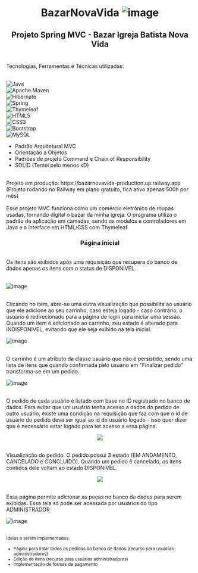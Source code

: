 # <p align="center"> BazarNovaVida ![image](http://img.shields.io/static/v1?label=STATUS&message=EM%20DESENVOLVIMENTO&color=GREEN&style=for-the-badge)


</p>

## <p align="center">Projeto Spring MVC - Bazar Igreja Batista Nova Vida</p>
<br>Tecnologias, Ferramentas e Técnicas utilizadas: 

 <br>![Java](https://img.shields.io/badge/java-%23ED8B00.svg?style=for-the-badge&logo=openjdk&logoColor=white)
 <br>![Apache Maven](https://img.shields.io/badge/Apache%20Maven-C71A36?style=for-the-badge&logo=Apache%20Maven&logoColor=white)
 <br>![Hibernate](https://img.shields.io/badge/Hibernate-59666C?style=for-the-badge&logo=Hibernate&logoColor=white)
 <br>![Spring](https://img.shields.io/badge/spring-%236DB33F.svg?style=for-the-badge&logo=spring&logoColor=white)
 <br>![Thymeleaf](https://img.shields.io/badge/Thymeleaf-%23005C0F.svg?style=for-the-badge&logo=Thymeleaf&logoColor=white)
 <br>![HTML5](https://img.shields.io/badge/html5-%23E34F26.svg?style=for-the-badge&logo=html5&logoColor=white)
 <br>![CSS3](https://img.shields.io/badge/css3-%231572B6.svg?style=for-the-badge&logo=css3&logoColor=white)
 <br>![Bootstrap](https://img.shields.io/badge/bootstrap-%238511FA.svg?style=for-the-badge&logo=bootstrap&logoColor=white)
 <br>	![MySQL](https://img.shields.io/badge/mysql-%2300f.svg?style=for-the-badge&logo=mysql&logoColor=white)
 <br>
 <ul>
 <li>Padrão Arquitetural MVC</li>
 <li>Orientação a Objetos</li>
 <li>Padrões de projeto Command e Chain of Responsibility</li>
 <li>SOLID (Tentei pelo menos xD)</li>
</ul>
<br>Projeto em produção: https://bazarnovavida-production.up.railway.app (Projeto rodando no Railway em plano gratuito, fica ativo apenas 500h por mês)<br>
<br> Esse projeto MVC funciona como um comércio eletrônico de roupas usadas, tornando digital o bazar da minha igreja. O programa utiliza o padrão de aplicação em camadas, sendo os modelos e controladores em Java e a interface em HTML/CSS com Thymeleaf.

### <p align="center">Página inicial</p>
<br>Os itens são exibidos após uma requisição que recupera do banco de dados apenas os itens com o status de DISPONÍVEL.<br>

<br>![image](https://github.com/moriartynho/BazarNovaVida/assets/67657259/d624325a-25e4-45ba-8456-28d61049b6f4)

<br>Clicando no item, abre-se uma outra visualização que possibilita ao usuário que ele adicione ao seu carrinho, caso esteja logado - caso contrário, o usuário é redirecionado para a página de login para iniciar uma sessão. Quando um item é adicionado ao carrinho, seu estado é alterado para INDISPONIVEL, evitando que ele seja exibido na tela inicial.<br>

![image](https://github.com/moriartynho/BazarNovaVida/assets/67657259/8ec22eef-851e-43e5-9355-c0821b1499d7)

<br>O carrinho é um atributo da classe usuário que não é persistido, sendo uma lista de itens que quando confirmada pelo usuário em "Finalizar pedido" transforma-se em um pedido.<br>

![image](https://github.com/moriartynho/BazarNovaVida/assets/67657259/2a9a7294-53f4-433f-a481-e5f64eac98a9)

<br>O pedido de cada usuário é listado com base no ID registrado no banco de dados. Para evitar que um usuário tenha acesso a dados do pedido de outro usuário, existe uma condição na requisição que faz com que o id de usuário do pedido deva ser igual ao id do usuário logado - isso quer dizer que é necessário estar logado para ter acesso a essa página.<br>

<p align="center">
<img  src="https://github.com/moriartynho/BazarNovaVida/assets/67657259/f77cb0a3-a99a-4c73-8a18-baf8d04fef01">
 </p>
 
 <br>Visualização do pedido. O pedido possui 3 estado (EM ANDAMENTO, CANCELADO e CONCLUIDO). Quando um pedido é cancelado, os itens contidos dele voltam ao estado DISPONIVEL.<br>
 
 <p align="center">
<img  src="https://github.com/moriartynho/BazarNovaVida/assets/67657259/336fc72f-1663-4393-994d-edde6c0065b5">
 </p>
 
 <br>Essa página permite adicionar as peças no banco de dados para serem exibidas. Essa tela só pode ser acessada por usuários do tipo ADMINISTRADOR<br>
 
 ![image](https://github.com/moriartynho/BazarNovaVida/assets/67657259/fdf9767e-4c14-4d52-98ab-a598530f62f8)

<br><small>Ideias a serem implementadas: 
 <ul>
 <li>Página para listar todos os pedidos do banco de dados (recurso para usuários administradores)</li> 
 <li>Edição de itens (recurso para usuários administradores)</li>
  <li>implementação de formas de pagamento</li>
</ul>
  </small>
